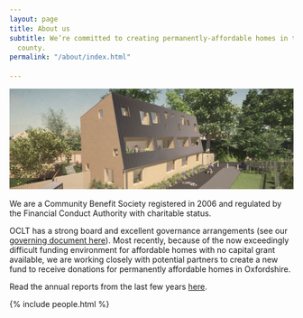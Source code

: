 ```yaml
---
layout: page
title: About us
subtitle: We’re committed to creating permanently-affordable homes in the city and
  county.
permalink: "/about/index.html"

---
```

![](/uploads/screen-shot-2021-03-17-at-15-58-10-768x431-1.png)

We are a Community Benefit Society registered in 2006 and regulated by the Financial Conduct Authority with charitable status.

OCLT has a strong board and excellent governance arrangements (see our [governing document here](https://app.forestry.io/sites/pybyray5gshxow/body-media//uploads/copy-of-governing-document.pdf)). Most recently, because of the now exceedingly difficult funding environment for affordable homes with no capital grant available, we are working closely with potential partners to create a new fund to receive donations for permanently affordable homes in Oxfordshire.

Read the annual reports from the last few years [here](https://www.oclt.org.uk/oclt-s-annual-reports/).

{% include people.html %}